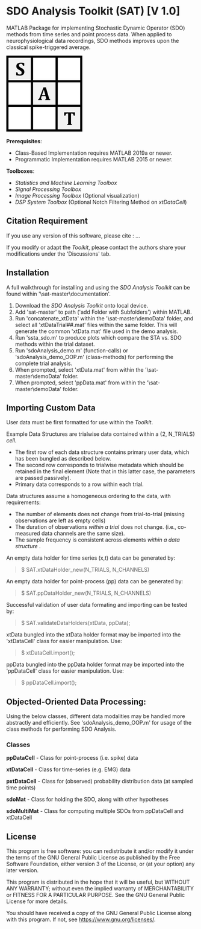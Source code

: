 # SDO Analysis Toolkit (SAT) [V 1.0]
MATLAB Package for implementing Stochastic Dynamic Operator (SDO) methods from time series and point process data. When applied to neurophysiological data recordings, 
SDO methods improves upon the classical spike-triggered average. 

![SDO_Logo](https://github.com/GiszterLab/SdoAnalysisToolkit/blob/main/SAT_Logo.png)



__Prerequisites__: 

- Class-Based Implementation requires MATLAB 2019a or newer.
- Programmatic Implementation requires MATLAB 2015 or newer. 

__Toolboxes__: 
- <em> Statistics and Machine Learning Toolbox </em>
- <em> Signal Processing Toolbox </em>
- <em>Image Processing Toolbox </em> (Optional visualization)
- <em> DSP System Toolbox </em> (Optional Notch Filtering Method on <em>xtDataCell</em>)


## Citation Requirement
If you use any version of this software, please cite : ... 

If you modify or adapt the <em>Toolkit</em>, please contact the authors share your modifications under the 'Discussions' tab. 

## Installation

A full walkthrough for installing and using the <em> SDO Analysis Toolkit </em> can be found within '\sat-master\documentation'.

1. Download the <em> SDO Analysis Toolkit </em> onto local device. 
2. Add 'sat-master' to path ('add Folder with Subfolders') within MATLAB. 
3. Run 'concatenate_xtData' within the '\sat-master\demoData\' folder, and select all 'xtDataTrial##.mat' files within the same folder. This will generate the common 'xtData.mat' file used in the demo analysis. 
4. Run 'ssta_sdo.m' to produce plots which compare the STA vs. SDO methods within the trial dataset. 
5. Run 'sdoAnalysis_demo.m' (function-calls) or 'sdoAnalysis_demo_OOP.m' (class-methods) for performing the complete trial analysis. 
  1. When prompted, select 'xtData.mat' from within the '\sat-master\demoData\' folder. 
  2. When prompted, select 'ppData.mat' from within the '\sat-master\demoData\' folder. 

## Importing Custom Data

User data must be first formatted for use within the <em>Toolkit</em>. 

Example Data Structures are trialwise data contained within a {2, N_TRIALS} <em>cell</em>. 
- The first row of each data structure contains primary user data, which has been bungled as described below. 
- The second row corresponds to trialwise metadata which should be retained in the final element (Note that in this latter case, the parameters are passed passively). 
- Primary data corresponds to a row within each trial. 

Data structures assume a homogeneous ordering to the data, with requirements: 
- The number of elements does not change from trial-to-trial (missing observations are left as empty cells)
- The duration of observations <em> within a trial </em> does not change. (i.e., co-measured data channels are the same size). 
- The sample frequency is consistent across elements <em> within a data structure </em>. 

An empty data holder for time series (x,t) data can be generated by: 
> $ SAT.xtDataHolder_new(N_TRIALS, N_CHANNELS)

An empty data holder for point-process (pp) data can be generated by: 
> $ SAT.ppDataHolder_new(N_TRIALS, N_CHANNELS)

Successful validation of user data formating and importing can be tested by: 
> $ SAT.validateDataHolders(xtData, ppData);  

xtData bungled into the xtData holder format may be imported into the 'xtDataCell' class for easier manipulation. Use: 
> $ xtDataCell.import(); 

ppData bungled into the ppData holder format may be imported into the 'ppDataCell' class for easier manipulation. Use: 
> $ ppDataCell.import(); 

## Objected-Oriented Data Processing:

Using the below classes, different data modalities may be handled more abstractly and efficiently. See 'sdoAnalysis_demo_OOP.m' for usage of the class methods for performing SDO Analysis. 

### Classes

**ppDataCell** 	- Class for point-process (i.e. spike) data

**xtDataCell**	- Class for time-series (e.g. EMG) data 

**pxtDataCell** - Class for (observed) probability distribution data (at sampled time points)

**sdoMat**  	  - Class for holding the SDO, along with other hypotheses

**sdoMultiMat** - Class for computing multiple SDOs from ppDataCell and xtDataCell

## License
This program is free software: you can redistribute it and/or modify
it under the terms of the GNU General Public License as published by
the Free Software Foundation, either version 3 of the License, or
(at your option) any later version.

This program is distributed in the hope that it will be useful,
but WITHOUT ANY WARRANTY; without even the implied warranty of
MERCHANTABILITY or FITNESS FOR A PARTICULAR PURPOSE.  See the
GNU General Public License for more details.

You should have received a copy of the GNU General Public License
along with this program.  If not, see <https://www.gnu.org/licenses/>.
